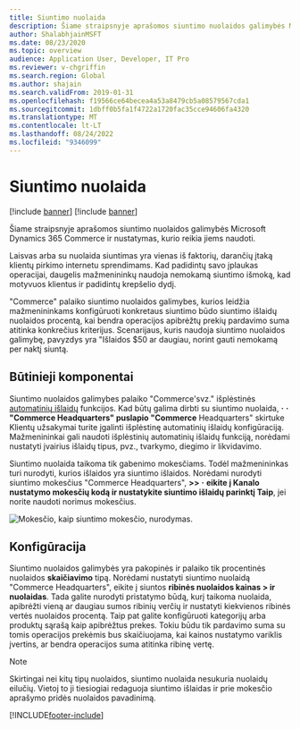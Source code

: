 ```yaml
---
title: Siuntimo nuolaida
description: Šiame straipsnyje aprašomos siuntimo nuolaidos galimybės Microsoft Dynamics 365 Commerce ir nustatymas, kurio reikia jiems naudoti.
author: ShalabhjainMSFT
ms.date: 08/23/2020
ms.topic: overview
audience: Application User, Developer, IT Pro
ms.reviewer: v-chgriffin
ms.search.region: Global
ms.author: shajain
ms.search.validFrom: 2019-01-31
ms.openlocfilehash: f19566ce64becea4a53a8479cb5a08579567cda1
ms.sourcegitcommit: 1dbff0b5fa1f4722a1720fac35cce94606fa4320
ms.translationtype: MT
ms.contentlocale: lt-LT
ms.lasthandoff: 08/24/2022
ms.locfileid: "9346099"
---
```

# <a name="shipping-discount"></a>Siuntimo nuolaida

[!include [banner](includes/banner.md)]
[!include [banner](includes/preview-banner.md)]

Šiame straipsnyje aprašomos siuntimo nuolaidos galimybės Microsoft Dynamics 365 Commerce ir nustatymas, kurio reikia jiems naudoti.

Laisvas arba su nuolaida siuntimas yra vienas iš faktorių, darančių įtaką klientų pirkimo internetu sprendimams. Kad padidintų savo įplaukas operacijai, daugelis mažmenininkų naudoja nemokamą siuntimo išmoką, kad motyvuos klientus ir padidintų krepšelio dydį.

"Commerce" palaiko siuntimo nuolaidos galimybes, kurios leidžia mažmenininkams konfigūruoti konkretaus siuntimo būdo siuntimo išlaidų nuolaidos procentą, kai bendra operacijos apibrėžtų prekių pardavimo suma atitinka konkrečius kriterijus. Scenarijaus, kuris naudoja siuntimo nuolaidos galimybę, pavyzdys yra "Išlaidos $50 ar daugiau, norint gauti nemokamą per naktį siuntą.

## <a name="prerequisites"></a>Būtinieji komponentai

Siuntimo nuolaidos galimybes palaiko "Commerce'svz." išplėstinės [automatinių išlaidų](/dynamics365/unified-operations/retail/omni-auto-charges) funkcijos. Kad būtų galima dirbti su siuntimo nuolaida, **·** **·** **"Commerce Headquarters" puslapio "Commerce** Headquarters" skirtuke Klientų užsakymai turite įgalinti išplėstinę automatinių išlaidų konfigūraciją. Mažmenininkai gali naudoti išplėstinių automatinių išlaidų funkciją, norėdami nustatyti įvairius išlaidų tipus, pvz., tvarkymo, diegimo ir likvidavimo.

Siuntimo nuolaida taikoma tik gabenimo mokesčiams. Todėl mažmenininkas turi nurodyti, kurios išlaidos yra siuntimo išlaidos. Norėdami nurodyti siuntimo mokesčius "Commerce Headquarters", **\>\>** **·** **eikite į Kanalo nustatymo mokesčių kodą ir nustatykite siuntimo išlaidų parinktį Taip**, jei norite naudoti norimus mokesčius.

![Mokesčio, kaip siuntimo mokesčio, nurodymas.](./media/Specify_shipping_charge.png)

## <a name="configuration"></a>Konfigūracija

Siuntimo nuolaidos galimybės yra pakopinės ir palaiko tik procentinės nuolaidos **skaičiavimo** tipą. Norėdami nustatyti siuntimo nuolaidą "Commerce Headquarters", eikite į siuntos **ribinės nuolaidos kainas \> ir nuolaidas**. Tada galite nurodyti pristatymo būdą, kurį taikoma nuolaida, apibrėžti vieną ar daugiau sumos ribinių verčių ir nustatyti kiekvienos ribinės vertės nuolaidos procentą. Taip pat galite konfigūruoti kategorijų arba produktų sąrašą kaip apibrėžtus prekes. Tokiu būdu tik pardavimo suma su tomis operacijos prekėmis bus skaičiuojama, kai kainos nustatymo variklis įvertins, ar bendra operacijos suma atitinka ribinę vertę.

> [!NOTE]
> Skirtingai nei kitų tipų nuolaidos, siuntimo nuolaida nesukuria nuolaidų eilučių. Vietoj to ji tiesiogiai redaguoja siuntimo išlaidas ir prie mokesčio aprašymo pridės nuolaidos pavadinimą.

[!INCLUDE[footer-include](../includes/footer-banner.md)]
